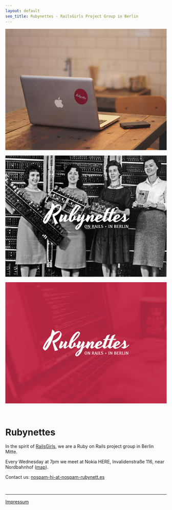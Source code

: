 ```yaml
---
layout: default
seo_title: Rubynettes - RailsGirls Project Group in Berlin
---
```

<div class="home">
  <p>
    <img src="/images/rubynettes-macbook.jpg">
  </p>
  <p>
    <img src="/images/rubynettes-four-ladies.jpg">
  </p>
  <p>
    <img src="/images/rubynettes-red.jpg">
  </p>
</div>

<br>

Rubynettes
============

In the spirit of [RailsGirls](http://www.railsgirls.org), we are a Ruby on Rails project group in Berlin Mitte.

Every Wednesday at 7pm we meet at Nokia HERE, Invalidenstraße 116, near Nordbahnhof (<a href="https://www.here.com/deutschland/berlin/business-services/nokia-here-berlin--276u33db-31ad70eaabac44efba39fb9a66977d6d?msg=Nokia%20(Here)%20-%20Berlin&map=52.53102,13.38481,17,normal">map</a>).
</p>

Contact us: <a class="email-address" href="mailto:nospam-hi-at-nospam-rubynett.es">nospam-hi-at-nospam-rubynett.es</a>

<br>
<hr>

<a href="/impressum">Impressum</a>
